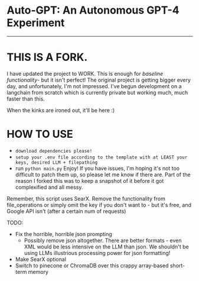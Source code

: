 # Auto-GPT: An Autonomous GPT-4 Experiment

---------------------------------------------

# THIS IS A FORK.

I have updated the project to WORK. This is enough for *baseline functionality*-
but it isn't perfect! The original project is getting bigger every day, and
unfortunately, I'm not impressed.  I've begun development on a langchain from scratch
which is currently private but working much, much faster than this.

When the kinks are ironed out, it'll be here :)

# HOW TO USE
* `download dependencies please!`
* `setup your .env file according to the template with at LEAST your keys, desired LLM + filepathing`
* run `python main.py`
Enjoy! If you have issues, I'm hoping it's not too difficult to patch them up, so please let me know if there are. Part of the reason I forked this was to keep a snapshot of it before it got complexified
and all messy.

Remember, this script uses SearX. Remove the functionality from file_operations or simply omit the key
if you don't want to - but it's free, and Google API isn't (after a certain num of requests)

TODO:
* Fix the horrible, horrible json prompting
  * Possibly remove json altogether. There are better formats - even XML would be 
  less intensive on the LLM than json. We shouldn't be using LLMs illustrious 
  processing power for json formatting!
* Make SearX optional
* Switch to pinecone or ChromaDB over this crappy array-based short-term memory
